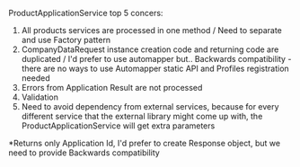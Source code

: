 ProductApplicationService top 5 concers:

1. All products services are processed in one method / Need to separate and use Factory pattern
2. CompanyDataRequest instance creation code and returning code are duplicated
    / I'd prefer to use automapper but.. Backwards compatibility - there are no ways to use Automapper static API and Profiles registration needed
3. Errors from Application Result are not processed
4. Validation
5. Need to avoid dependency from external services,
    because for every different service that the external library might come up with,
    the ProductApplicationService will get extra parameters

*Returns only Application Id, I'd prefer to create Response object, but we need to provide Backwards compatibility
